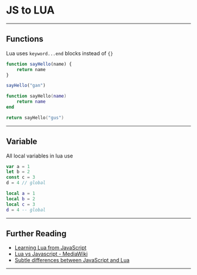 # JS to LUA


---

## Functions

Lua uses `keyword...end` blocks instead of `{}`

```js
function sayHello(name) {
    return name
}

sayHello("gan")
```

```lua
function sayHello(name)
    return name
end

return sayHello("gus")
```

---


## Variable

All local variables in lua use

```js
var a = 1
let b = 2
const c = 3
d = 4 // global
```

```lua
local a = 1
local b = 2
local c = 3
d = 4 -- global
```

---

## Further Reading

* [Learning Lua from JavaScript](http://phrogz.net/lua/LearningLua_FromJS.html)
* [Lua vs Javascript - MediaWiki](https://www.mediawiki.org/wiki/User:Sumanah/Lua_vs_Javascript)
* [Subtle differences between JavaScript and Lua](https://stackoverflow.com/q/1022560/1366033)

---
